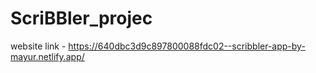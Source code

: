 # ScriBBler_projec
website link - https://640dbc3d9c897800088fdc02--scribbler-app-by-mayur.netlify.app/
